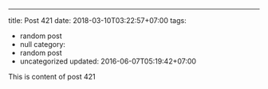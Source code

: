 ---
title: Post 421
date: 2018-03-10T03:22:57+07:00
tags:
  - random post
  - null
category:
  - random post
  - uncategorized
updated: 2016-06-07T05:19:42+07:00

This is content of post 421
